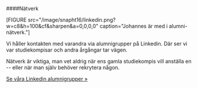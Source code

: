 ####Nätverk

[FIGURE src="/image/snapht16/linkedin.png?w=c8&h=100&cf&sharpen&a=0,0,0,0" caption="Johannes är med i alumni-nätverk."]

Vi håller kontakten med varandra via alumnigrupper på Linkedin. Där ser vi var studiekompisar och andra årgångar tar vägen.

Nätverk är viktiga, man vet aldrig när ens gamla studiekompis vill anställa en --  eller när man själv behöver rekrytera någon.

[Se våra Linkedin alumnigrupper »](social/linkedin)
